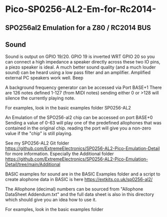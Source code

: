 # Pico-SP0256-AL2-Em-for-Rc2014-
## SPO256al2 Emulation for a Z80 / RC2014 BUS 
## Sound

Sound is output on GPIO 19/20. GPIO 19 is inverted WRT GPIO 20 so you can connect a high impedance a speaker directly across these two IO pins, a piezo speaker is ideal. A much better sound quality (and a much louder sound) can be heard using a low pass filter and an amplifier. Amplified external PC speakers work well.
Beep

A background frequency generator can be accessed via Port BASE+1 There are 126 notes defined 1-127 (from MIDI notes) sending either 0 or >128 will silence the currently playing note.

For examples, look in the basic examples folder
SP0256-AL2

An Emulation of the SPO256-al2 chip can be accessed on port BASE+0 Sending a value of 0-63 will play one of the predefined allophones that was contained in the original chip. reading the port will give you a non-zero value if the "chip" is still playing.

See my SPO256-AL2 Git folder https://github.com/ExtremeElectronics/SP0256-AL2-Pico-Emulation-Detail for more information. Especially the Additional folder https://github.com/ExtremeElectronics/SP0256-AL2-Pico-Emulation-Detail/tree/main/Additional

BASIC examples for sound are in the BASIC Examples folder and a script to create alophone data in BASIC is here https://extkits.co.uk/sp0256-al2/

The Allophone (decimal) numbers can be sourced from "Allophone DataSheet Addendum.txt" and the full data sheet is also in this directory which should give you an idea how to use it.

For examples, look in the basic examples folder
